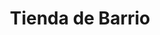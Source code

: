 ---
title: "Tienda de Barrio"
url: /ciudad-satelite/tienda-de-barrio-avenida-escalona-y-aguero-3/
shop: comodidad
---